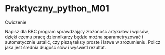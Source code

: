 # Praktyczny_python_M01
Ćwiczenie

Napisz dla BBC program sprawdzający złożoność artykułów i wpisów, dzięki czemu pracę dziennikarzy będzie można sparametryzować i automatycznie ustalić, czy piszą teksty proste i łatwe w zrozumieniu. Policz jaka jest średnia długość słów i wyświetl rezultat.
